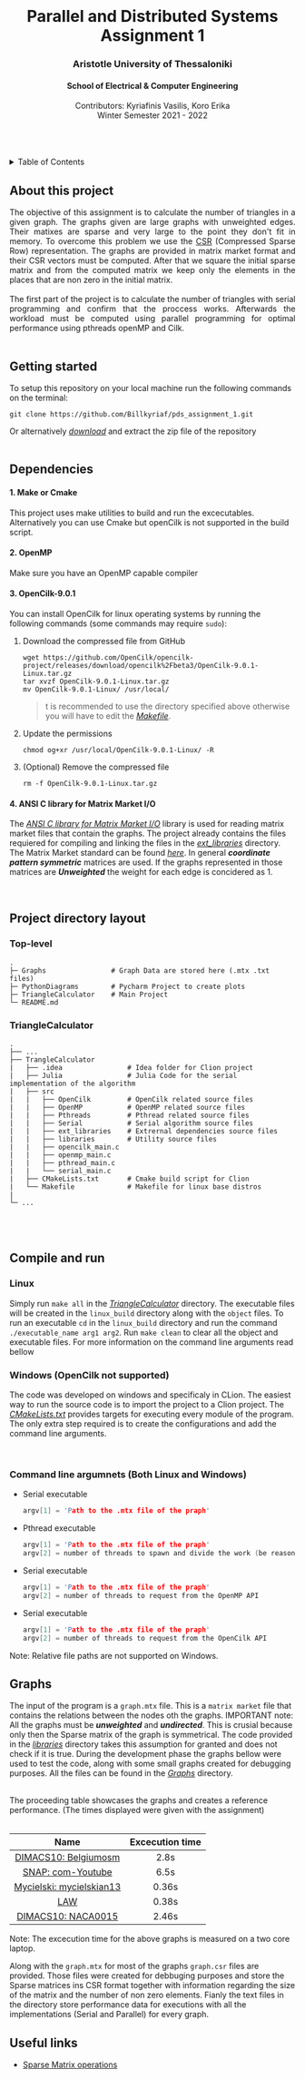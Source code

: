 <div id="top"></div>

<br />
<div align="center">
  <h1 align="center">Parallel and Distributed Systems Assignment 1</h1>
  <h3 align="center">Aristotle University of Thessaloniki</h3>
  <h4 align="center">School of Electrical & Computer Engineering</h4>
  <p align="center">
    Contributors: Kyriafinis Vasilis, Koro Erika
    <br />
    Winter Semester 2021 - 2022
    <br />
    <br />
    <br />
    <br />
  </p>
</div>

<details>
  <summary>Table of Contents</summary>
  <ol>
    <li><a href="#about-this-project">About this project</a></li>
    <li><a href="#getting-started">Getting started</a></li>
    <li><a href="#dependencies">Dependencies</a></li>
    <li><a href="#project-directory-layout">Project directory layout</a></li>
    <li><a href="#compile-and-run">Complile and run</a></li>
    <li><a href="#graphs">Graphs</a></li>
    <li><a href="#useful-links">Useful links</a></li>
  </ol>
</details>

## About this project

<p align="justify">
  The objective of this assignment is to calculate the number of triangles in a given graph. The graphs given are large graphs with unweighted edges. Their matixes are sparse and very large to the point they don't fit in memory. To overcome this problem we use the <a href='https://www.geeksforgeeks.org/sparse-matrix-representations-set-3-csr/?ref=lbp'>CSR</a> (Compressed Sparse Row) representation. The graphs are provided in matrix market format and their CSR vectors must be computed. After that we square the initial sparse matrix and from the computed matrix we keep only the elements in the places that are non zero in the initial matrix.
<br/>
<br/>
  The first part of the project is to calculate the number of triangles with serial programming and confirm that the proccess works. Afterwards the workload must be computed  using parallel programming for optimal performance using pthreads openMP and Cilk.
<br/>
<br/>
</p>

## Getting started

To setup this repository on your local machine run the following commands on the terminal:

```console
git clone https://github.com/Billkyriaf/pds_assignment_1.git
```

Or alternatively [*download*](https://github.com/Billkyriaf/pds_assignment_1/archive/refs/heads/main.zip) and extract the zip file of the repository
<br/>
<br/>

## Dependencies
#### 1. Make or Cmake

This project uses make utilities to build and run the excecutables. Alternatively you can use Cmake but openCilk is not supported in the build script.

#### 2. OpenMP

Make sure you have an OpenMP capable compiler

#### 3. OpenCilk-9.0.1

You can install OpenCilk for linux operating systems by running the following commands (some commands may require `sudo`):

1. Download the compressed file from GitHub
    ```console
    wget https://github.com/OpenCilk/opencilk-project/releases/download/opencilk%2Fbeta3/OpenCilk-9.0.1-Linux.tar.gz
    tar xvzf OpenCilk-9.0.1-Linux.tar.gz
    mv OpenCilk-9.0.1-Linux/ /usr/local/
    ```
    > t is recommended to use the directory specified above otherwise you will have to edit the [*Makefile*](TriangleCalculator/Makefile).
2. Update the permissions  
    ```console
    chmod og+xr /usr/local/OpenCilk-9.0.1-Linux/ -R
    ```
3. (Optional) Remove the compressed file
    ```console
    rm -f OpenCilk-9.0.1-Linux.tar.gz
    ```

#### 4. ANSI C library for Matrix Market I/O
The [*ANSI C library for Matrix Market I/O*](https://math.nist.gov/MatrixMarket/mmio-c.html) library is used for reading matrix market files that contain the graphs. The project already contains the files requiered for compiling and linking the files in the [*ext_libraries*](TriangleCalculator/src/ext_libraries) directory. The Matrix Market standard can be found [*here*](https://networkrepository.com/mtx-matrix-market-format.html). In general _**coordinate pattern symmetric**_ matrices are used. If the graphs represented in those matrices are _**Unweighted**_ the weight for each edge is concidered as 1.

<br/>

## Project directory layout

### Top-level
```
.
├─ Graphs                # Graph Data are stored here (.mtx .txt files)
├─ PythonDiagrams        # Pycharm Project to create plots
├─ TriangleCalculator    # Main Project
└─ README.md
```
### TriangleCalculator
```
.
├── ...
├── TrangleCalculator
|   ├── .idea                # Idea folder for Clion project
|   ├── Julia                # Julia Code for the serial implementation of the algorithm
|   ├── src
|   |   ├── OpenCilk         # OpenCilk related source files
|   |   ├── OpenMP           # OpenMP related source files
|   |   ├── Pthreads         # Pthread related source files
|   |   ├── Serial           # Serial algorithm source files
|   |   ├── ext_libraries    # Extrernal dependencies source files
|   |   ├── libraries        # Utility source files
|   |   ├── opencilk_main.c 
|   |   ├── openmp_main.c
|   |   ├── pthread_main.c
|   |   └── serial_main.c
|   ├── CMakeLists.txt       # Cmake build script for Clion
|   └── Makefile             # Makefile for linux base distros 
|
└─ ...
```
<br/>
<br/>

## Compile and run

### Linux
Simply run `make all` in the [*TriangleCalculator*](TriangleCalculator) directory. The executable files will be created in the `linux_build` directory along with the `object` files. To run an executable `cd` in the `linux_build` directory and run the command `./executable_name arg1 arg2`. Run `make clean` to clear all the object and executable files. For more information on the command line arguments read bellow

### Windows (OpenCilk not supported)
The code was developed on windows and specificaly in CLion. The easiest way to run the source code is to import the project to a Clion project. The [*CMakeLists.txt*](TriangleCalculator/CMakeLists.txt) provides targets for executing every module of the program. The only extra step required is to create the configurations and add the command line arguments.

<br/>

### Command line argumnets (Both Linux and Windows)
* Serial executable
    ```C
    argv[1] = 'Path to the .mtx file of the praph'
    ```
* Pthread executable
    ```C
    argv[1] = 'Path to the .mtx file of the praph'
    argv[2] = number of threads to spawn and divide the work (be reasonable max number of threads is not specified)
    ```
* Serial executable
    ```C
    argv[1] = 'Path to the .mtx file of the praph'
    argv[2] = number of threads to request from the OpenMP API
    ```
* Serial executable
    ```C
    argv[1] = 'Path to the .mtx file of the praph'
    argv[2] = number of threads to request from the OpenCilk API
    ```
    
Note: Relative file paths are not supported on Windows.



## Graphs

The input of the program is a `graph.mtx` file. This is a `matrix market` file that contains the relations between the nodes oth the graphs. IMPORTANT note: All the graphs must be _**unweighted**_ and _**undirected**_. This is crusial because only then the Sparse matrix of the graph is symmetrical. The code provided in the [*libraries*](TriangleCalculator/src/libraries) directory takes this assumption for granted and does not check if it is true. During the development phase the graphs bellow were used to test the code, along with some small graphs created for debugging purposes. All the files can be found in the [*Graphs*](Graphs) directory.

<br/>
The proceeding table showcases the graphs and creates a reference performance. (The times displayed were given with the assignment)
<br/>
<br/>

|                                    Name                                     | Excecution time |
| :-------------------------------------------------------------------------: | :-------------: |
|    [DIMACS10: Belgiumosm](https://sparse.tamu.edu/DIMACS10/belgium_osm)     |      2.8s       |
|        [SNAP: com-Youtube](https://sparse.tamu.edu/SNAP/com-Youtube)        |      6.5s       |
| [Mycielski: mycielskian13](https://sparse.tamu.edu/Mycielski/mycielskian13) |      0.36s      |
|                [LAW](https://sparse.tamu.edu/LAW/dblp-2010)                 |      0.38s      |
|       [DIMACS10: NACA0015](https://sparse.tamu.edu/DIMACS10/NACA0015)       |      2.46s      |

Note: The excecution time for the above graphs is measured on a two core laptop.

Along with the `graph.mtx` for most of the graphs `graph.csr` files are provided. Those files were created for debbuging purposes and store the Sparse matrices ins CSR format together with information regarding the size of the matrix and the number of non zero elements. Fianly the text files in the directory store performance data for executions with all the implementations (Serial and Parallel) for every graph.
 

## Useful links
- [Sparse Matrix operations](http://www.mathcs.emory.edu/~cheung/Courses/561/Syllabus/3-C/sparse.html)

